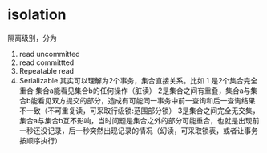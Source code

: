 # isolation
隔离级别，分为
1. read uncommitted   
2. read committted
3. Repeatable read
4. Serializable
其实可以理解为2个事务，集合直接关系。比如 1 是2个集合完全重合 集合a能看见集合b的任何操作（脏读）  2是集合之间有重叠，集合a与集合b能看见双方提交的部分，造成有可能同一事务中前一查询和后一查询结果不一致（不可重复读，可采取行级锁:范围部分锁） 3是集合之间完全无交集，集合a与集合b互不影响，当时问题是集合之外的部分可能重合，也就是出现前一秒还没记录，后一秒突然出现记录的情况（幻读，可采取锁表，或者让事务按顺序执行）


